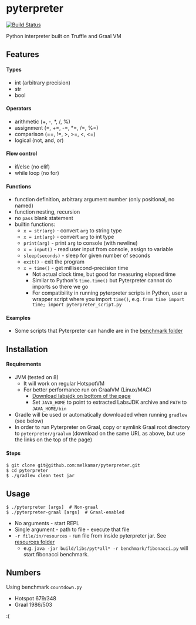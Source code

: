 # pyterpreter

[![Build Status](https://travis-ci.com/melkamar/pyterpreter.svg?token=vMAJz6sAMcPRgk9vRaTy&branch=no-truffle)](https://travis-ci.com/melkamar/pyterpreter)

Python interpreter built on Truffle and Graal VM

## Features

#### Types
- int (arbitrary precision)
- str
- bool

#### Operators
- arithmetic (+, -, *, /, %)
- assignment (=, +=, -=, *=, /=, %=)
- comparison (==, !=, >, >=, <, <=)
- logical (not, and, or)

#### Flow control
- if/else (no elif)
- while loop (no for)

#### Functions
- function definition, arbitrary argument number (only positional, no named)
- function nesting, recursion
- no `pass` blank statement
- builtin functions:
    - `x = str(arg)` - convert `arg` to string type
    - `x = int(arg)` - convert `arg` to int type
    - `print(arg)` - print `arg` to console (with newline)
    - `x = input()` - read user input from console, assign to variable
    - `sleep(seconds)` - sleep for given number of seconds
    - `exit()` - exit the program
    - `x = time()` - get millisecond-precision time 
      - Not actual clock time, but good for measuring elapsed time
      - Similar to Python's `time.time()` but Pyterpreter cannot do imports so there we go
      - For compatibility in running pyterpreter scripts in Python, user a wrapper script where you import `time()`, e.g. `from time import time; import pyterpreter_script.py`

#### Examples
- Some scripts that Pyterpreter can handle are in the [benchmark folder](src/main/resources/benchmark)

## Installation
#### Requirements
- JVM (tested on 8)
    - It will work on regular HotspotVM
    - For better performance run on GraalVM (Linux/MAC)
        - [Download labsjdk on bottom of the page](http://www.oracle.com/technetwork/oracle-labs/program-languages/downloads/index.html)
        - Set `JAVA_HOME` to point to extracted LabsJDK archive and `PATH` to `JAVA_HOME/bin` 
- Gradle will be used or automatically downloaded when running `gradlew` (see below) 
- In order to run Pyterpreter on Graal, copy or symlink Graal root directory to `pyterpreter/graalvm` (download on the same URL as above, but use the links on the top of the page)

#### Steps 
```
$ git clone git@github.com:melkamar/pyterpreter.git
$ cd pyterpreter
$ ./gradlew clean test jar
```

## Usage
```
$ ./pyterpreter [args]  # Non-graal
$ ./pyterpreter-graal [args]  # Graal-enabled
```
- No arguments - start REPL
- Single argument - path to file - execute that file
- `-r file/in/resources` - run file from inside pyterpreter jar. See [resources folder](src/main/resources)
    - e.g. `java -jar build/libs/pyt*all* -r benchmark/fibonacci.py` will start fibonacci benchmark.
    
## Numbers

Using benchmark `countdown.py`

- Hotspot 679/348
- Graal   1986/503

:( 